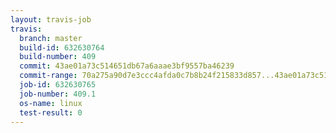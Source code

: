 ```yaml
---
layout: travis-job
travis:
  branch: master
  build-id: 632630764
  build-number: 409
  commit: 43ae01a73c514651db67a6aaae3bf9557ba46239
  commit-range: 70a275a90d7e3ccc4afda0c7b8b24f215833d857...43ae01a73c514651db67a6aaae3bf9557ba46239
  job-id: 632630765
  job-number: 409.1
  os-name: linux
  test-result: 0
---
```

